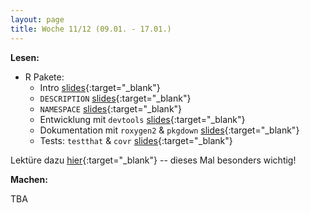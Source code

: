 ```yaml
---
layout: page
title: Woche 11/12 (09.01. - 17.01.)
---
```


**Lesen:**

- R Pakete:
    - Intro [slides](slides/packages-intro.html){:target="_blank"}
    - `DESCRIPTION` [slides](slides/packages-description.html){:target="_blank"}
    - `NAMESPACE` [slides](slides/packages-namespace.html){:target="_blank"}
    - Entwicklung mit `devtools` [slides](slides/packages-devtools.html){:target="_blank"}
    - Dokumentation mit `roxygen2` & `pkgdown` [slides](slides/packages-roxygen2.html){:target="_blank"}
    - Tests:  `testthat` & `covr` [slides](slides/packages-testing.html){:target="_blank"}

Lektüre dazu [hier](ex/packages-reading.html){:target="_blank"} -- dieses Mal besonders wichtig!

**Machen:**

TBA